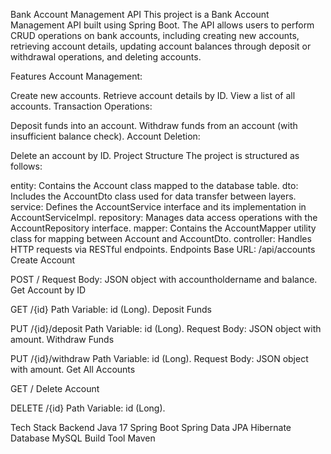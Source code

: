 Bank Account Management API
This project is a Bank Account Management API built using Spring Boot. The API allows users to perform CRUD operations on bank accounts, including creating new accounts, retrieving account details, updating account balances through deposit or withdrawal operations, and deleting accounts.

Features
Account Management:

Create new accounts.
Retrieve account details by ID.
View a list of all accounts.
Transaction Operations:

Deposit funds into an account.
Withdraw funds from an account (with insufficient balance check).
Account Deletion:

Delete an account by ID.
Project Structure
The project is structured as follows:

entity: Contains the Account class mapped to the database table.
dto: Includes the AccountDto class used for data transfer between layers.
service: Defines the AccountService interface and its implementation in AccountServiceImpl.
repository: Manages data access operations with the AccountRepository interface.
mapper: Contains the AccountMapper utility class for mapping between Account and AccountDto.
controller: Handles HTTP requests via RESTful endpoints.
Endpoints
Base URL: /api/accounts
Create Account

POST /
Request Body: JSON object with accountholdername and balance.
Get Account by ID

GET /{id}
Path Variable: id (Long).
Deposit Funds

PUT /{id}/deposit
Path Variable: id (Long).
Request Body: JSON object with amount.
Withdraw Funds

PUT /{id}/withdraw
Path Variable: id (Long).
Request Body: JSON object with amount.
Get All Accounts

GET /
Delete Account

DELETE /{id}
Path Variable: id (Long).

Tech Stack
Backend
Java 17
Spring Boot
Spring Data JPA
Hibernate
Database
MySQL
Build Tool
Maven
